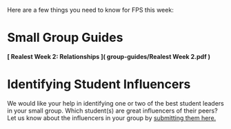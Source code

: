 Here are a few things you need to know for FPS this week:

# Small Group Guides
**[ Realest Week 2: Relationships ]( group-guides/Realest Week 2.pdf )**

# Identifying Student Influencers
We would like your help in identifying one or two of the best student leaders in your small group. Which student(s) are great influencers of their peers? Let us know about the influencers in your group by [ submitting them here. ]( https://fpstudents.wufoo.com/forms/student-influencers/ )
